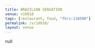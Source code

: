 ```yaml
---
title: BRAZILIAN SENSATION
venue: v16910
tags: [restaurant, food, "fhrs:118598"]
permalink: /v/16910/
layout: venue
---
```

null